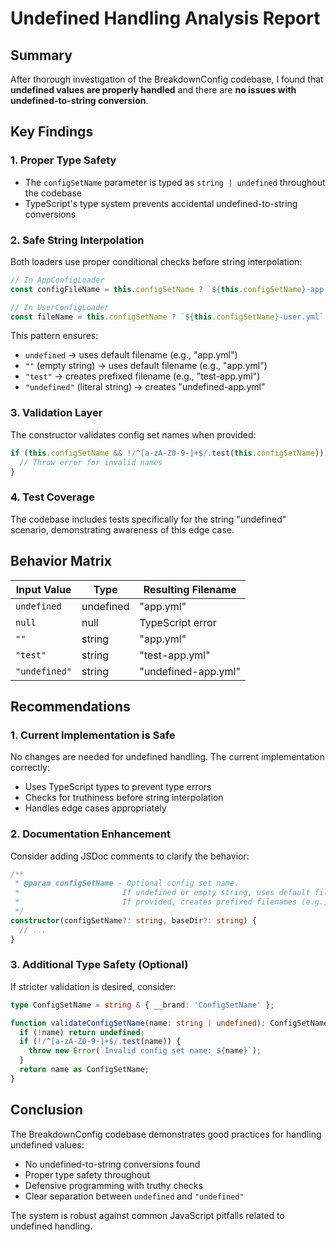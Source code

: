 # Undefined Handling Analysis Report

## Summary

After thorough investigation of the BreakdownConfig codebase, I found that **undefined values are properly handled** and there are **no issues with undefined-to-string conversion**.

## Key Findings

### 1. Proper Type Safety
- The `configSetName` parameter is typed as `string | undefined` throughout the codebase
- TypeScript's type system prevents accidental undefined-to-string conversions

### 2. Safe String Interpolation
Both loaders use proper conditional checks before string interpolation:

```typescript
// In AppConfigLoader
const configFileName = this.configSetName ? `${this.configSetName}-app.yml` : "app.yml";

// In UserConfigLoader  
const fileName = this.configSetName ? `${this.configSetName}-user.yml` : "user.yml";
```

This pattern ensures:
- `undefined` → uses default filename (e.g., "app.yml")
- `""` (empty string) → uses default filename (e.g., "app.yml")
- `"test"` → creates prefixed filename (e.g., "test-app.yml")
- `"undefined"` (literal string) → creates "undefined-app.yml"

### 3. Validation Layer
The constructor validates config set names when provided:
```typescript
if (this.configSetName && !/^[a-zA-Z0-9-]+$/.test(this.configSetName)) {
  // Throw error for invalid names
}
```

### 4. Test Coverage
The codebase includes tests specifically for the string "undefined" scenario, demonstrating awareness of this edge case.

## Behavior Matrix

| Input Value | Type | Resulting Filename |
|-------------|------|-------------------|
| `undefined` | undefined | "app.yml" |
| `null` | null | TypeScript error |
| `""` | string | "app.yml" |
| `"test"` | string | "test-app.yml" |
| `"undefined"` | string | "undefined-app.yml" |

## Recommendations

### 1. Current Implementation is Safe
No changes are needed for undefined handling. The current implementation correctly:
- Uses TypeScript types to prevent type errors
- Checks for truthiness before string interpolation
- Handles edge cases appropriately

### 2. Documentation Enhancement
Consider adding JSDoc comments to clarify the behavior:

```typescript
/**
 * @param configSetName - Optional config set name. 
 *                       If undefined or empty string, uses default filenames.
 *                       If provided, creates prefixed filenames (e.g., "prod-app.yml")
 */
constructor(configSetName?: string, baseDir?: string) {
  // ...
}
```

### 3. Additional Type Safety (Optional)
If stricter validation is desired, consider:

```typescript
type ConfigSetName = string & { __brand: 'ConfigSetName' };

function validateConfigSetName(name: string | undefined): ConfigSetName | undefined {
  if (!name) return undefined;
  if (!/^[a-zA-Z0-9-]+$/.test(name)) {
    throw new Error(`Invalid config set name: ${name}`);
  }
  return name as ConfigSetName;
}
```

## Conclusion

The BreakdownConfig codebase demonstrates good practices for handling undefined values:
- No undefined-to-string conversions found
- Proper type safety throughout
- Defensive programming with truthy checks
- Clear separation between `undefined` and `"undefined"`

The system is robust against common JavaScript pitfalls related to undefined handling.